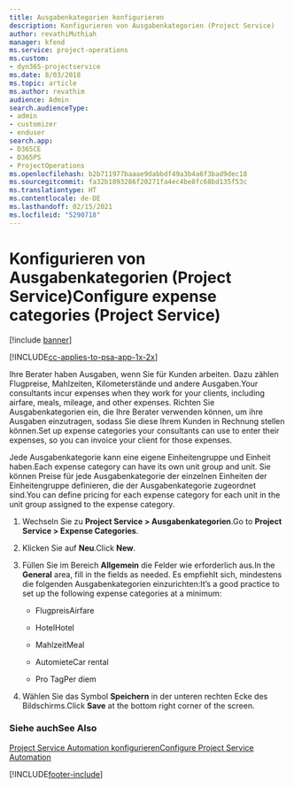 ```yaml
---
title: Ausgabenkategorien konfigurieren
description: Konfigurieren von Ausgabenkategorien (Project Service)
author: revathiMuthiah
manager: kfend
ms.service: project-operations
ms.custom:
- dyn365-projectservice
ms.date: 8/03/2018
ms.topic: article
ms.author: revathim
audience: Admin
search.audienceType:
- admin
- customizer
- enduser
search.app:
- D365CE
- D365PS
- ProjectOperations
ms.openlocfilehash: b2b711977baaae9dabbdf49a3b4a6f3bad9dec18
ms.sourcegitcommit: fa32b1893286f20271fa4ec4be8fc68bd135f53c
ms.translationtype: HT
ms.contentlocale: de-DE
ms.lasthandoff: 02/15/2021
ms.locfileid: "5290718"
---
```

# <a name="configure-expense-categories-project-service"></a><span data-ttu-id="850a0-103">Konfigurieren von Ausgabenkategorien (Project Service)</span><span class="sxs-lookup"><span data-stu-id="850a0-103">Configure expense categories (Project Service)</span></span>

[!include [banner](../includes/psa-now-project-operations.md)]

[!INCLUDE[cc-applies-to-psa-app-1x-2x](../includes/cc-applies-to-psa-app-1x-2x.md)]

<span data-ttu-id="850a0-104">Ihre Berater haben Ausgaben, wenn Sie für Kunden arbeiten. Dazu zählen Flugpreise, Mahlzeiten, Kilometerstände und andere Ausgaben.</span><span class="sxs-lookup"><span data-stu-id="850a0-104">Your consultants incur expenses when they work for your clients, including airfare, meals, mileage, and other expenses.</span></span> <span data-ttu-id="850a0-105">Richten Sie Ausgabenkategorien ein, die Ihre Berater verwenden können, um ihre Ausgaben einzutragen, sodass Sie diese Ihrem Kunden in Rechnung stellen können.</span><span class="sxs-lookup"><span data-stu-id="850a0-105">Set up expense categories your consultants can use to enter their expenses, so you can invoice your client for those expenses.</span></span>  
  
<span data-ttu-id="850a0-106">Jede Ausgabenkategorie kann eine eigene Einheitengruppe und Einheit haben.</span><span class="sxs-lookup"><span data-stu-id="850a0-106">Each expense category can have its own unit group and unit.</span></span> <span data-ttu-id="850a0-107">Sie können Preise für jede Ausgabenkategorie der einzelnen Einheiten der Einheitengruppe definieren, die der Ausgabenkategorie zugeordnet sind.</span><span class="sxs-lookup"><span data-stu-id="850a0-107">You can define pricing for each expense category for each unit in the unit group assigned to the expense category.</span></span>  
  
1.  <span data-ttu-id="850a0-108">Wechseln Sie zu **Project Service > Ausgabenkategorien**.</span><span class="sxs-lookup"><span data-stu-id="850a0-108">Go to **Project Service > Expense Categories**.</span></span>  
  
2.  <span data-ttu-id="850a0-109">Klicken Sie auf **Neu**.</span><span class="sxs-lookup"><span data-stu-id="850a0-109">Click **New**.</span></span>  
  
3.  <span data-ttu-id="850a0-110">Füllen Sie im Bereich **Allgemein** die Felder wie erforderlich aus.</span><span class="sxs-lookup"><span data-stu-id="850a0-110">In the **General** area, fill in the fields as needed.</span></span> <span data-ttu-id="850a0-111">Es empfiehlt sich, mindestens die folgenden Ausgabenkategorien einzurichten:</span><span class="sxs-lookup"><span data-stu-id="850a0-111">It’s a good practice to set up the following expense categories at a minimum:</span></span>  
  
    -   <span data-ttu-id="850a0-112">Flugpreis</span><span class="sxs-lookup"><span data-stu-id="850a0-112">Airfare</span></span>  
  
    -   <span data-ttu-id="850a0-113">Hotel</span><span class="sxs-lookup"><span data-stu-id="850a0-113">Hotel</span></span>  
  
    -   <span data-ttu-id="850a0-114">Mahlzeit</span><span class="sxs-lookup"><span data-stu-id="850a0-114">Meal</span></span>  
  
    -   <span data-ttu-id="850a0-115">Automiete</span><span class="sxs-lookup"><span data-stu-id="850a0-115">Car rental</span></span>  
  
    -   <span data-ttu-id="850a0-116">Pro Tag</span><span class="sxs-lookup"><span data-stu-id="850a0-116">Per diem</span></span>  
  
4.  <span data-ttu-id="850a0-117">Wählen Sie das Symbol **Speichern** in der unteren rechten Ecke des Bildschirms.</span><span class="sxs-lookup"><span data-stu-id="850a0-117">Click **Save** at the bottom right corner of the screen.</span></span>  
  
### <a name="see-also"></a><span data-ttu-id="850a0-118">Siehe auch</span><span class="sxs-lookup"><span data-stu-id="850a0-118">See Also</span></span>  
 [<span data-ttu-id="850a0-119">Project Service Automation konfigurieren</span><span class="sxs-lookup"><span data-stu-id="850a0-119">Configure Project Service Automation</span></span>](../psa/configure.md)


[!INCLUDE[footer-include](../includes/footer-banner.md)]